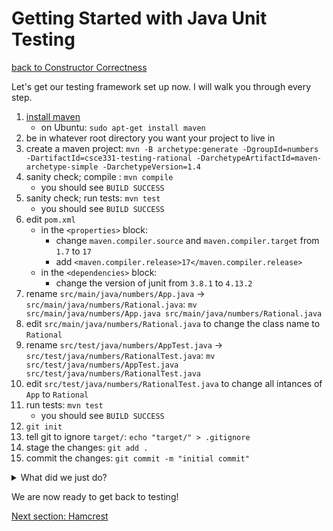 # Getting Started with Java Unit Testing
[back to Constructor Correctness](constructor_correctness.md)

Let's get our testing framework set up now.  I will walk you through every step.

1. [install maven](https://www.baeldung.com/install-maven-on-windows-linux-mac)
   * on Ubuntu: `sudo apt-get install maven`
1. be in whatever root directory you want your project to live in
1. create a maven project: `mvn -B archetype:generate -DgroupId=numbers -DartifactId=csce331-testing-rational -DarchetypeArtifactId=maven-archetype-simple -DarchetypeVersion=1.4`
1. sanity check; compile : `mvn compile`
   * you should see `BUILD SUCCESS`
1. sanity check; run tests: `mvn test`
   * you should see `BUILD SUCCESS`
1. edit `pom.xml`
   * in the `<properties>` block:
     * change `maven.compiler.source` and `maven.compiler.target` from `1.7` to  `17`
     * add `<maven.compiler.release>17</maven.compiler.release>`
   * in the `<dependencies>` block:
     * change the version of junit from `3.8.1` to `4.13.2`
1. rename `src/main/java/numbers/App.java` &rarr; `src/main/java/numbers/Rational.java`: `mv src/main/java/numbers/App.java src/main/java/numbers/Rational.java`
1. edit `src/main/java/numbers/Rational.java` to change the class name to `Rational`
1. rename `src/test/java/numbers/AppTest.java` &rarr; `src/test/java/numbers/RationalTest.java`: `mv src/test/java/numbers/AppTest.java src/test/java/numbers/RationalTest.java`
1. edit `src/test/java/numbers/RationalTest.java` to change all intances of `App` to `Rational`
1. run tests: `mvn test`
   * you should see `BUILD SUCCESS`
1. `git init`
1. tell git to ignore `target/`: `echo "target/" > .gitignore`
1. stage the changes: `git add .`
1. commit the changes: `git commit -m "initial commit"`

<details>
  <summary>What did we just do?</summary>

We
<ol>
   <li> installed maven, a powerful tool for building and managing Java-based projects</li>
   <li> created a maven project from an archetype, so we can get started quickly</li>
   <li> compiled and tested the simple generated code</li>
   <li> changed some filenames to match our task</li>
   <li> verified that the chnages didn't break anything</li>
   <li> initialized a local git repository and committed our initial changes to it</li>
</ol>
</details>

We are now ready to get back to testing!

[Next section: Hamcrest](add_hamcrest_dependency.md)

